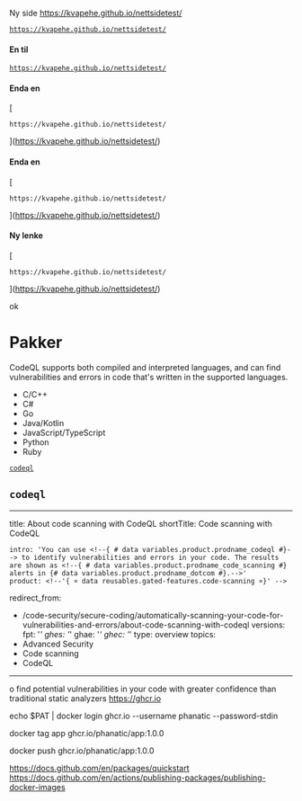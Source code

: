 Ny side
https://kvapehe.github.io/nettsidetest/

[`https://kvapehe.github.io/nettsidetest/`](https://kvapehe.github.io/nettsidetest/)


#### En til

[`https://kvapehe.github.io/nettsidetest/`](https://kvapehe.github.io/nettsidetest/)

#### Enda en

[
```
https://kvapehe.github.io/nettsidetest/
```
](https://kvapehe.github.io/nettsidetest/)


#### Enda en

[
```
https://kvapehe.github.io/nettsidetest/
```
](https://kvapehe.github.io/nettsidetest/)


#### Ny lenke
[
```
https://kvapehe.github.io/nettsidetest/
```
](https://kvapehe.github.io/nettsidetest/)

ok


# Pakker

<p>CodeQL supports both compiled and interpreted languages, and can find vulnerabilities and errors in code that's written in the supported languages.</p>
<!-- If you update the list of supported languages for CodeQL, update docs-internal/content/get-started/learning-about-github/github-language-support.md to reflect the changes. -->
<ul>
<li>C/C++</li>
<li>C#</li>
<li>Go</li>
<li>Java/Kotlin</li>
<li>JavaScript/TypeScript</li>
<li>Python</li>
<li>Ruby</li>
</ul>

[`codeql`](https://github.com/github/docs/blob/main/content/code-security/code-scanning/automatically-scanning-your-code-for-vulnerabilities-and-errors/about-code-scanning-with-codeql.md)

## `codeql`
---
title: About code scanning with CodeQL
shortTitle: Code scanning with CodeQL
```
intro: 'You can use <!--{ # data variables.product.prodname_codeql #}--> to identify vulnerabilities and errors in your code. The results are shown as <!--{ # data variables.product.prodname_code_scanning #} alerts in {# data variables.product.prodname_dotcom #}.-->'
product: <!--'{ ¤ data reusables.gated-features.code-scanning ¤}' -->
```
redirect_from:
  - /code-security/secure-coding/automatically-scanning-your-code-for-vulnerabilities-and-errors/about-code-scanning-with-codeql
versions:
  fpt: '*'
  ghes: '*'
  ghae: '*'
  ghec: '*'
type: overview
topics:
  - Advanced Security
  - Code scanning
  - CodeQL
---

o find potential vulnerabilities in your code with greater confidence than traditional static analyzers
https://ghcr.io

echo $PAT | docker login ghcr.io --username phanatic --password-stdin



docker tag app ghcr.io/phanatic/app:1.0.0

docker push ghcr.io/phanatic/app:1.0.0

https://docs.github.com/en/packages/quickstart
https://docs.github.com/en/actions/publishing-packages/publishing-docker-images


